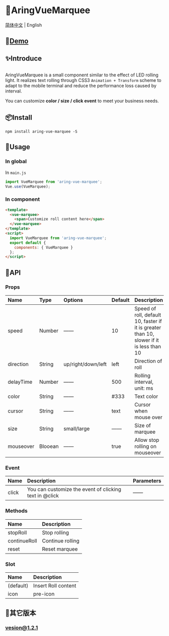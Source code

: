 # 🌈AringVueMarquee

[简体中文](./README.md) | English

## 🎈[Demo](http://aring1998.gitee.io/vue-marquee)

## ✨Introduce
<img src="https://source.aring.cc/assets/project/vue-marquee/demo.gif" alt="" />

AringVueMarquee is a small component similar to the effect of LED rolling light. It realizes text rolling through CSS3 `Animation + Transform` scheme to adapt to the mobile terminal and reduce the performance loss caused by interval.

You can customize **color / size / click event** to meet your business needs.

## 📦Install
```
npm install aring-vue-marquee -S
```

## 🔨Usage

### In global
In `main.js`
```JavaScript
import VueMarquee from 'aring-vue-marquee';
Vue.use(VueMarquee);
```

### In component
```HTML
<template>
  <vue-marquee>
    <span>Customize roll content here</span>
  </vue-marquee>
</template>
<script>
  import VueMarquee from 'aring-vue-marquee';
  export default {
    components: { VueMarquee }
  };
</script>
```

## 🎨API

### Props
| Name | Type | Options | Default | Description |
| :----- | :----- | :----- | :----- | :----- |
| speed | Number | —— | 10 | Speed of roll, default 10, faster if it is greater than 10, slower if it is less than 10 |
| direction | String | up/right/down/left | left | Direction of roll |
| delayTime | Number | —— | 500 | Rolling interval, unit: ms |
| color | String | —— | #333 | Text color |
| cursor | String | —— | text | Cursor when mouse over |
| size | String | small/large | —— | Size of marquee |
| mouseover | Blooean | —— | true | Allow stop rolling on mouseover |

### Event
| Name | Description | Parameters |
| :----- | :----- | :----- |
| click | You can customize the event of clicking text in @click | —— |

### Methods
| Name | Description |
| :----- | :----- |
| stopRoll | Stop rolling |
| continueRoll | Continue rolling |
| reset | Reset marquee |

### Slot
| Name | Description |
| :----- | :----- |
| (default) | Insert Roll content |
| icon | pre-icon |

## 📜其它版本

### [vesion@1.2.1](https://gitee.com/aring1998/vue-marquee/tree/version/@1.2.1)